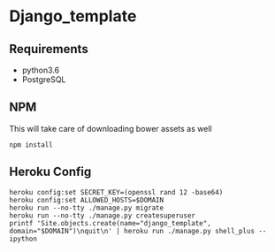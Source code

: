 # Django_template

## Requirements
- python3.6
- PostgreSQL

## NPM

This will take care of downloading bower assets as well
```
npm install
```

## Heroku Config

```
heroku config:set SECRET_KEY=(openssl rand 12 -base64)
heroku config:set ALLOWED_HOSTS=$DOMAIN
heroku run --no-tty ./manage.py migrate
heroku run --no-tty ./manage.py createsuperuser
printf 'Site.objects.create(name="django_template", domain="$DOMAIN")\nquit\n' | heroku run ./manage.py shell_plus --ipython
```
